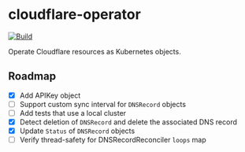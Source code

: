 # cloudflare-operator

[![Build](https://github.com/arikkfir/cloudflare-operator/actions/workflows/build.yml/badge.svg)](https://github.com/arikkfir/cloudflare-operator/actions/workflows/build.yml)

Operate Cloudflare resources as Kubernetes objects.

## Roadmap

- [x] Add APIKey object
- [ ] Support custom sync interval for `DNSRecord` objects
- [ ] Add tests that use a local cluster
- [x] Detect deletion of `DNSRecord` and delete the associated DNS record
- [x] Update `Status` of `DNSRecord` objects
- [ ] Verify thread-safety for DNSRecordReconciler `loops` map
